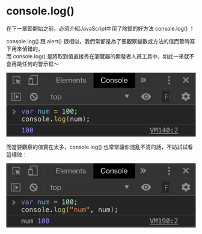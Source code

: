 # console.log\(\)

在下一章節開始之前，必須介紹JavaScript中用了除錯的好方法 console.log\(\) ！

console.log\(\) 跟 alert\(\) 很相似，我們常都是為了要觀察變數或方法的值而暫時寫下用來偵錯的，  
而 console.log\(\) 是將取到值直接秀在瀏覽器的開發者人員工具中，如此一來就不會再跳任何的警示框～

![](../.gitbook/assets/image%20%2813%29.png)

而當要觀察的值實在太多，console.log\(\) 也常常讓你混亂不清的話，不妨試試看這樣做：

![](../.gitbook/assets/image%20%281%29.png)



